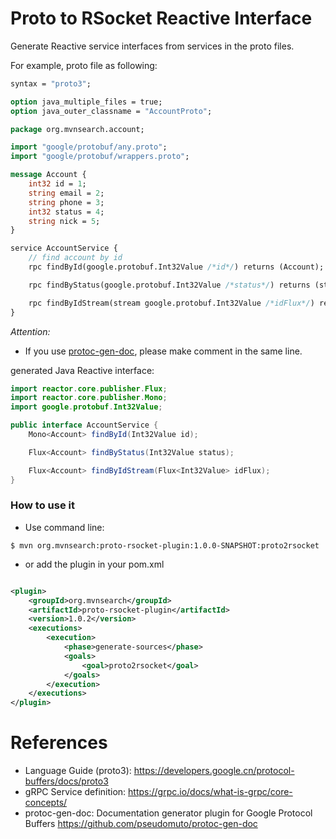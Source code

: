 Proto to RSocket Reactive Interface
===================================

Generate Reactive service interfaces from services in the proto files.

For example, proto file as following:

```proto
syntax = "proto3";

option java_multiple_files = true;
option java_outer_classname = "AccountProto";

package org.mvnsearch.account;

import "google/protobuf/any.proto";
import "google/protobuf/wrappers.proto";

message Account {
    int32 id = 1;
    string email = 2;
    string phone = 3;
    int32 status = 4;
    string nick = 5;
}

service AccountService {
    // find account by id
    rpc findById(google.protobuf.Int32Value /*id*/) returns (Account);

    rpc findByStatus(google.protobuf.Int32Value /*status*/) returns (stream Account);

    rpc findByIdStream(stream google.protobuf.Int32Value /*idFlux*/) returns (stream Account);
}
```

*Attention:*

* If you use [protoc-gen-doc](https://github.com/pseudomuto/protoc-gen-doc), please make comment in the same line.

generated Java Reactive interface:

```java
import reactor.core.publisher.Flux;
import reactor.core.publisher.Mono;
import google.protobuf.Int32Value;

public interface AccountService {
    Mono<Account> findById(Int32Value id);

    Flux<Account> findByStatus(Int32Value status);

    Flux<Account> findByIdStream(Flux<Int32Value> idFlux);
}
```

### How to use it

* Use command line:

```
$ mvn org.mvnsearch:proto-rsocket-plugin:1.0.0-SNAPSHOT:proto2rsocket
```

* or add the plugin in your pom.xml

```xml

<plugin>
    <groupId>org.mvnsearch</groupId>
    <artifactId>proto-rsocket-plugin</artifactId>
    <version>1.0.2</version>
    <executions>
        <execution>
            <phase>generate-sources</phase>
            <goals>
                <goal>proto2rsocket</goal>
            </goals>
        </execution>
    </executions>
</plugin>
```

# References

* Language Guide (proto3): https://developers.google.cn/protocol-buffers/docs/proto3
* gRPC Service definition: https://grpc.io/docs/what-is-grpc/core-concepts/
* protoc-gen-doc: Documentation generator plugin for Google Protocol Buffers https://github.com/pseudomuto/protoc-gen-doc
